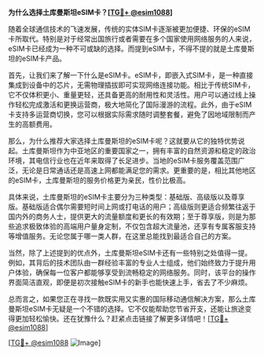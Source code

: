 **为什么选择土库曼斯坦eSIM卡？[[TG💪+ @esim1088](https://t.me/s/esim1088)]**

随着全球通信技术的飞速发展，传统的实体SIM卡逐渐被更加便捷、环保的eSIM卡所取代。特别是对于经常出国旅行或者需要在多个国家使用网络服务的人来说，eSIM卡已经成为一种不可或缺的选择。而提到eSIM卡，不得不提的就是土库曼斯坦的eSIM卡产品。

首先，让我们来了解一下什么是eSIM卡。eSIM卡，即嵌入式SIM卡，是一种直接集成到设备中的芯片，无需物理插拔即可实现网络连接功能。相比于传统SIM卡，它不仅体积更小、重量更轻，还具备更高的耐用性和灵活性。用户可以通过线上操作轻松完成激活和更换运营商，极大地简化了国际漫游的流程。此外，由于eSIM卡支持多运营商切换，您可以根据实际需求随时调整套餐，避免了因地域限制而产生的高额费用。

那么，为什么推荐大家选择土库曼斯坦的eSIM卡呢？这就要从它的独特优势说起。土库曼斯坦作为中亚地区的重要国家之一，拥有丰富的自然资源和稳定的政治环境，其电信行业也在近年来取得了长足进步。当地的eSIM卡服务覆盖范围广泛，无论是日常通话还是高速上网都能满足您的需求。更重要的是，相比其他地区的eSIM卡，土库曼斯坦的服务价格更为亲民，性价比极高。

具体来说，土库曼斯坦的eSIM卡主要分为三种类型：基础版、高级版以及尊享版。基础版适合偶尔需要短时间上网或打电话的用户；高级版则更适合频繁往返于国内外的商务人士，提供更大的流量额度和更长的有效期；至于尊享版，则是为那些追求极致体验的高端用户量身定制，不仅包含超大流量池，还享有专属客服支持等增值服务。无论您属于哪一类人群，在这里总能找到最适合自己的方案。

当然，除了上述提到的优点外，土库曼斯坦eSIM卡还有一些特别之处值得一提。例如，其背后的技术团队由一群经验丰富的专业人士组成，他们始终致力于提升用户体验，确保每一位客户都能够享受到流畅稳定的网络服务。同时，该平台的操作界面简洁直观，即便是初次接触eSIM卡的新手也能快速上手，省去了不少麻烦。

总而言之，如果您正在寻找一款既实用又实惠的国际移动通信解决方案，那么土库曼斯坦eSIM卡无疑是一个不错的选择。它不仅能帮助您节省开支，还能让旅途变得更加轻松愉快。还在犹豫什么？赶紧点击链接了解更多详情吧！[[TG💪+ @esim1088](https://t.me/s/esim1088)]

[[TG💪+ @esim1088](https://t.me/s/esim1088) ![Image](https://i.postimg.cc/4NQfJmqS/Snipaste-2025-05-13-00-14-12.png)]